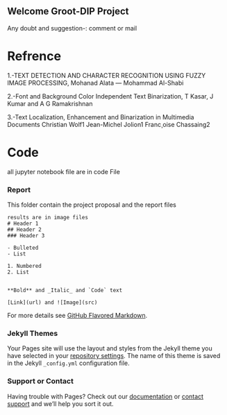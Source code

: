 ## Welcome Groot-DIP Project

Any doubt and suggestion-: comment or mail   

# Refrence
1.-TEXT DETECTION AND CHARACTER
RECOGNITION USING FUZZY IMAGE PROCESSING, Mohanad Alata — Mohammad Al-Shabi


2.-Font and Background Color Independent Text Binarization,
T Kasar, J Kumar and A G Ramakrishnan

3.-Text Localization, Enhancement and Binarization in Multimedia Documents
Christian Wolf1 Jean-Michel Jolion1 Franc¸oise Chassaing2

# Code 
all jupyter notebook file are in code File
### Report

This folder contain the project proposal and the report files



```Results
results are in image files
# Header 1
## Header 2
### Header 3

- Bulleted
- List

1. Numbered
2. List


**Bold** and _Italic_ and `Code` text

[Link](url) and ![Image](src)
```

For more details see [GitHub Flavored Markdown](https://guides.github.com/features/mastering-markdown/).

### Jekyll Themes

Your Pages site will use the layout and styles from the Jekyll theme you have selected in your [repository settings](https://github.com/Naagar/Groot/settings). The name of this theme is saved in the Jekyll `_config.yml` configuration file.

### Support or Contact

Having trouble with Pages? Check out our [documentation](https://help.github.com/categories/github-pages-basics/) or [contact support](https://github.com/contact) and we’ll help you sort it out.
